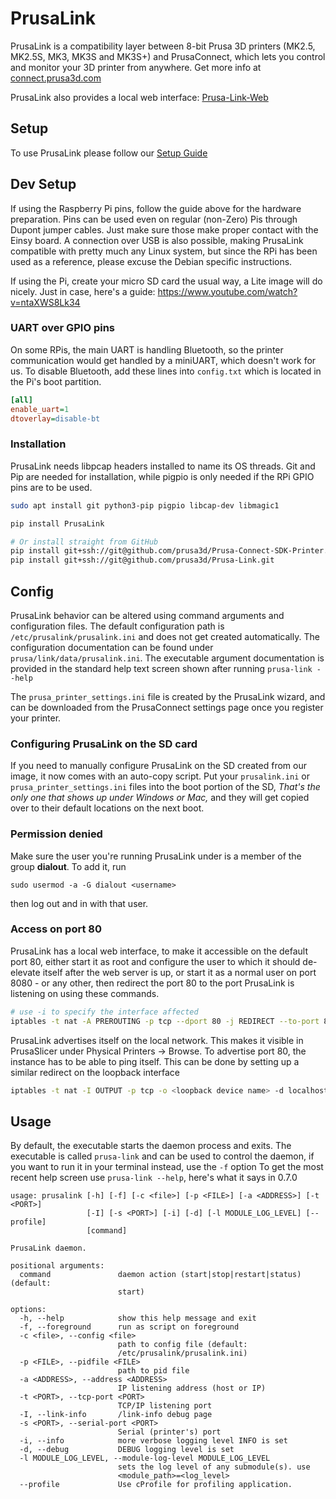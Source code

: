 # PrusaLink

PrusaLink is a compatibility layer between 8-bit Prusa 3D printers
(MK2.5, MK2.5S, MK3, MK3S and MK3S+) and PrusaConnect, which lets you
control and monitor your 3D printer from anywhere.
Get more info at [connect.prusa3d.com](https://connect.prusa3d.com/)

PrusaLink also provides a local web interface:
[Prusa-Link-Web](https://github.com/prusa3d/Prusa-Link-Web)


## Setup
To use PrusaLink please follow our
[Setup Guide](https://help.prusa3d.com/guide/prusalink-and-prusa-connect-mk3-s-_221744)

## Dev Setup
If using the Raspberry Pi pins, follow the guide above for the hardware
preparation. Pins can be used even on regular (non-Zero) Pis
through Dupont jumper cables. Just make sure those make proper contact
with the Einsy board. A connection over USB is also possible,
making PrusaLink compatible with pretty much any Linux system,
but since the RPi has been used as a reference, please excuse the Debian
specific instructions.

If using the Pi, create your micro SD card the usual way,
a Lite image will do nicely.
Just in case, here's a guide: https://www.youtube.com/watch?v=ntaXWS8Lk34

### UART over GPIO pins
On some RPis, the main UART is handling Bluetooth, so the printer
communication would get handled by a miniUART, which doesn't work for us.
To disable Bluetooth, add these lines into `config.txt` which is located in
the Pi's boot partition.
```ini
[all]
enable_uart=1
dtoverlay=disable-bt
```

### Installation
PrusaLink needs libpcap headers installed to name its OS threads.
Git and Pip are needed for installation, while pigpio is only needed if the
RPi GPIO pins are to be used.

```bash
sudo apt install git python3-pip pigpio libcap-dev libmagic1

pip install PrusaLink

# Or install straight from GitHub
pip install git+ssh://git@github.com/prusa3d/Prusa-Connect-SDK-Printer.git
pip install git+ssh://git@github.com/prusa3d/Prusa-Link.git
```

## Config
PrusaLink behavior can be altered using command arguments and configuration
files. The default configuration path is `/etc/prusalink/prusalink.ini` and
does not get created automatically. The configuration documentation can be
found under `prusa/link/data/prusalink.ini`. The executable argument
documentation is provided in the standard help text screen shown after
running `prusa-link --help`

The `prusa_printer_settings.ini` file is created by the PrusaLink wizard,
and can be downloaded from the PrusaConnect settings page once you
 register your printer.

### Configuring PrusaLink on the SD card
If you need to manually configure PrusaLink on the SD created from our image,
it now comes with an auto-copy script. Put your `prusalink.ini` or
`prusa_printer_settings.ini` files into the boot portion of the SD,
*That's the only one that shows up under Windows or Mac,*
and they will get copied over to their default locations on the next boot.

### Permission denied
Make sure the user you're running PrusaLink under is a member of the group
**dialout**. To add it, run

```sudo usermod -a -G dialout <username>```

then log out and in with that user.

### Access on port 80
PrusaLink has a local web interface, to make it accessible
on the default port 80, either start it as root and configure the user to which
it should de-elevate itself after the web server is up, or start it as a normal
user on port 8080 - or any other, then redirect the port 80 to the port
PrusaLink is listening on using these commands.

```bash
# use -i to specify the interface affected
iptables -t nat -A PREROUTING -p tcp --dport 80 -j REDIRECT --to-port 8080
```
PrusaLink advertises itself on the local network. This makes it visible
in PrusaSlicer under Physical Printers -> Browse. To advertise port 80,
the instance has to be able to ping itself. This can be done by setting up a
similar redirect on the loopback interface
```bash
iptables -t nat -I OUTPUT -p tcp -o <loopback device name> -d localhost --dport 80 -j REDIRECT --to-ports 8080
```

## Usage
By default, the executable starts the daemon process and exits.
The executable is called `prusa-link` and can be used to control the daemon,
if you want to run it in your terminal instead, use the `-f` option
To get the most recent help screen use `prusa-link --help`, here's
what it says in 0.7.0
```
usage: prusalink [-h] [-f] [-c <file>] [-p <FILE>] [-a <ADDRESS>] [-t <PORT>]
                 [-I] [-s <PORT>] [-i] [-d] [-l MODULE_LOG_LEVEL] [--profile]
                 [command]

PrusaLink daemon.

positional arguments:
  command               daemon action (start|stop|restart|status) (default:
                        start)

options:
  -h, --help            show this help message and exit
  -f, --foreground      run as script on foreground
  -c <file>, --config <file>
                        path to config file (default:
                        /etc/prusalink/prusalink.ini)
  -p <FILE>, --pidfile <FILE>
                        path to pid file
  -a <ADDRESS>, --address <ADDRESS>
                        IP listening address (host or IP)
  -t <PORT>, --tcp-port <PORT>
                        TCP/IP listening port
  -I, --link-info       /link-info debug page
  -s <PORT>, --serial-port <PORT>
                        Serial (printer's) port
  -i, --info            more verbose logging level INFO is set
  -d, --debug           DEBUG logging level is set
  -l MODULE_LOG_LEVEL, --module-log-level MODULE_LOG_LEVEL
                        sets the log level of any submodule(s). use
                        <module_path>=<log_level>
  --profile             Use cProfile for profiling application.
```
